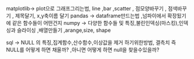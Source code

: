 
matplotlib-> plot으로 그래프그리는법, line ,bar ,scatter , 점모양바꾸기 , 점색바꾸기 , 제목달기, x,y축이름 달기 
pandas -> dataframe만드는법 ,넘파이에서 확장됬기에 같은 함수들이 어떤건지
numpy -> 다양한 함수들 및 특징,불린인덱싱(마스킹),인덱싱과 슬라이싱 ,배열만들기 ,arange,size, shape


sql -> NULL 의 특징,집계함수,산수함수,이상값을 제거 하기위한방법, 결측치 즉 NULL를 어떻게 하면 채울까? ,아니면 어떻게 하면 null을 찾을수있을까?
